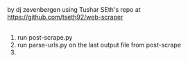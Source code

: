##
by dj zevenbergen using Tushar SEth's repo at https://github.com/tseth92/web-scraper
##
1. run post-scrape.py
2. run parse-urls.py on the last output file from post-scrape
3. 